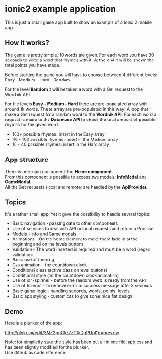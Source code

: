 # ionic2 example application

This is just a small game app built to show an example of a Ionic 2 mobile app.

<h2>How it works?</h2>

The game is pretty simple.
10 words are given.
For each word you have 30 seconds to write a word that rhymes with it.
At the end it will be shown the total points you have made.

Before starting the game you will have to choose between 4 different levels: Easy - Medium - Hard - Random.

For the level <b> Random </b> it will be taken a word with a Get request to the Wordnik API.

For the levels <b> Easy - Medium - Hard </b> there are pre-populated array with around 1k words. 
These array are pre-populated in this way: A loop that make a Get request for a random word to the <b>Wordnik API</b>. 
For each word a request is made to the <b>Datamuse API</b> to check the total amount of possible rhymes for the given word.
<ul>
  <li>100+ possible rhymes: insert in the Easy array</li>
  <li>40 - 100 possible rhymes: insert in the Medium array</li>
  <li>10 - 40 possible rhymes: insert in the Hard array</li>
</ul>

<h2>App structure</h2>

There is one main component: the <b>Home component</b>. <br/>
From this component is possible to access two modals: <b>InfoModal</b> and <b>GameModal</b>.<br/>
All the Get requests (local and remote) are handled by the <b>ApiProvider</b>.

<h2>Topics</h2>

It's a rather small app. Yet it gave the possibility to handle several topics:

<ul>
  <li>Basic navigation - passing data to other components</li>
  <li>Use of services to deal with API or local requests and return a Promise</li>
  <li>Modals - Info and Game modals</li>
  <li>Animations - On the home element to make them fade in at the beginning and on the levels buttons </li>
  <li>Validation - The word inserted is required and must be a word (regex validation)</li>
  <li>Basic use of theming</li>
  <li>Css animation - the countdown clock</li>
  <li>Conditional class (active class on level buttons)</li>
  <li>Conditional style (on the countdown clock animation)</li>
  <li>Use of ion-spinner - before the random word is ready from the API</li>
  <li>Use of timeout - to remove error or success message after 3 seconds</li>
  <li>Basic game logic - handling seconds, words, points, levels</li>
  <li>Basic app styling - custom css to give some nice flat design</li>
</ul>

<h2>Demo</h2>

Here is a plunker of the app:

http://plnkr.co/edit/3MZ2pnG5z7zCfkQgPUpI?p=preview

Note: for simplicity sake the style has been put all in one file: app.css and has been slightly modified for the plunker. </br>
Use Github as code reference.


